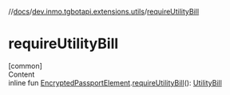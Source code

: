 //[docs](../../index.md)/[dev.inmo.tgbotapi.extensions.utils](index.md)/[requireUtilityBill](require-utility-bill.md)



# requireUtilityBill  
[common]  
Content  
inline fun [EncryptedPassportElement](../dev.inmo.tgbotapi.types.passport.encrypted.abstracts/-encrypted-passport-element/index.md).[requireUtilityBill](require-utility-bill.md)(): [UtilityBill](../dev.inmo.tgbotapi.types.passport.encrypted/-utility-bill/index.md)  



